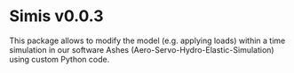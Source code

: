 # Simis v0.0.3

This package allows to modify the model (e.g. applying loads) within a time simulation in our software Ashes (Aero-Servo-Hydro-Elastic-Simulation) using custom Python code.